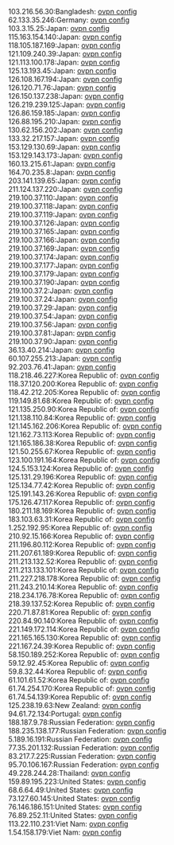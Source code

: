 103.216.56.30:Bangladesh: [ovpn config](vpn/103_216_56_30.ovpn)  
62.133.35.246:Germany: [ovpn config](vpn/62_133_35_246.ovpn)  
103.3.15.25:Japan: [ovpn config](vpn/103_3_15_25.ovpn)  
115.163.154.140:Japan: [ovpn config](vpn/115_163_154_140.ovpn)  
118.105.187.169:Japan: [ovpn config](vpn/118_105_187_169.ovpn)  
121.109.240.39:Japan: [ovpn config](vpn/121_109_240_39.ovpn)  
121.113.100.178:Japan: [ovpn config](vpn/121_113_100_178.ovpn)  
125.13.193.45:Japan: [ovpn config](vpn/125_13_193_45.ovpn)  
126.108.167.194:Japan: [ovpn config](vpn/126_108_167_194.ovpn)  
126.120.71.76:Japan: [ovpn config](vpn/126_120_71_76.ovpn)  
126.150.137.238:Japan: [ovpn config](vpn/126_150_137_238.ovpn)  
126.219.239.125:Japan: [ovpn config](vpn/126_219_239_125.ovpn)  
126.86.159.185:Japan: [ovpn config](vpn/126_86_159_185.ovpn)  
126.88.195.210:Japan: [ovpn config](vpn/126_88_195_210.ovpn)  
130.62.156.202:Japan: [ovpn config](vpn/130_62_156_202.ovpn)  
133.32.217.157:Japan: [ovpn config](vpn/133_32_217_157.ovpn)  
153.129.130.69:Japan: [ovpn config](vpn/153_129_130_69.ovpn)  
153.129.143.173:Japan: [ovpn config](vpn/153_129_143_173.ovpn)  
160.13.215.61:Japan: [ovpn config](vpn/160_13_215_61.ovpn)  
164.70.235.8:Japan: [ovpn config](vpn/164_70_235_8.ovpn)  
203.141.139.65:Japan: [ovpn config](vpn/203_141_139_65.ovpn)  
211.124.137.220:Japan: [ovpn config](vpn/211_124_137_220.ovpn)  
219.100.37.110:Japan: [ovpn config](vpn/219_100_37_110.ovpn)  
219.100.37.118:Japan: [ovpn config](vpn/219_100_37_118.ovpn)  
219.100.37.119:Japan: [ovpn config](vpn/219_100_37_119.ovpn)  
219.100.37.126:Japan: [ovpn config](vpn/219_100_37_126.ovpn)  
219.100.37.165:Japan: [ovpn config](vpn/219_100_37_165.ovpn)  
219.100.37.166:Japan: [ovpn config](vpn/219_100_37_166.ovpn)  
219.100.37.169:Japan: [ovpn config](vpn/219_100_37_169.ovpn)  
219.100.37.174:Japan: [ovpn config](vpn/219_100_37_174.ovpn)  
219.100.37.177:Japan: [ovpn config](vpn/219_100_37_177.ovpn)  
219.100.37.179:Japan: [ovpn config](vpn/219_100_37_179.ovpn)  
219.100.37.190:Japan: [ovpn config](vpn/219_100_37_190.ovpn)  
219.100.37.2:Japan: [ovpn config](vpn/219_100_37_2.ovpn)  
219.100.37.24:Japan: [ovpn config](vpn/219_100_37_24.ovpn)  
219.100.37.29:Japan: [ovpn config](vpn/219_100_37_29.ovpn)  
219.100.37.54:Japan: [ovpn config](vpn/219_100_37_54.ovpn)  
219.100.37.56:Japan: [ovpn config](vpn/219_100_37_56.ovpn)  
219.100.37.81:Japan: [ovpn config](vpn/219_100_37_81.ovpn)  
219.100.37.90:Japan: [ovpn config](vpn/219_100_37_90.ovpn)  
36.13.40.214:Japan: [ovpn config](vpn/36_13_40_214.ovpn)  
60.107.255.213:Japan: [ovpn config](vpn/60_107_255_213.ovpn)  
92.203.76.41:Japan: [ovpn config](vpn/92_203_76_41.ovpn)  
118.218.46.227:Korea Republic of: [ovpn config](vpn/118_218_46_227.ovpn)  
118.37.120.200:Korea Republic of: [ovpn config](vpn/118_37_120_200.ovpn)  
118.42.212.205:Korea Republic of: [ovpn config](vpn/118_42_212_205.ovpn)  
119.149.81.68:Korea Republic of: [ovpn config](vpn/119_149_81_68.ovpn)  
121.135.250.90:Korea Republic of: [ovpn config](vpn/121_135_250_90.ovpn)  
121.138.110.84:Korea Republic of: [ovpn config](vpn/121_138_110_84.ovpn)  
121.145.162.206:Korea Republic of: [ovpn config](vpn/121_145_162_206.ovpn)  
121.162.73.113:Korea Republic of: [ovpn config](vpn/121_162_73_113.ovpn)  
121.165.186.38:Korea Republic of: [ovpn config](vpn/121_165_186_38.ovpn)  
121.50.255.67:Korea Republic of: [ovpn config](vpn/121_50_255_67.ovpn)  
123.100.191.164:Korea Republic of: [ovpn config](vpn/123_100_191_164.ovpn)  
124.5.153.124:Korea Republic of: [ovpn config](vpn/124_5_153_124.ovpn)  
125.131.29.196:Korea Republic of: [ovpn config](vpn/125_131_29_196.ovpn)  
125.134.77.42:Korea Republic of: [ovpn config](vpn/125_134_77_42.ovpn)  
125.191.143.26:Korea Republic of: [ovpn config](vpn/125_191_143_26.ovpn)  
175.126.47.117:Korea Republic of: [ovpn config](vpn/175_126_47_117.ovpn)  
180.211.18.169:Korea Republic of: [ovpn config](vpn/180_211_18_169.ovpn)  
183.103.63.31:Korea Republic of: [ovpn config](vpn/183_103_63_31.ovpn)  
1.252.192.95:Korea Republic of: [ovpn config](vpn/1_252_192_95.ovpn)  
210.92.15.166:Korea Republic of: [ovpn config](vpn/210_92_15_166.ovpn)  
211.196.80.112:Korea Republic of: [ovpn config](vpn/211_196_80_112.ovpn)  
211.207.61.189:Korea Republic of: [ovpn config](vpn/211_207_61_189.ovpn)  
211.213.132.52:Korea Republic of: [ovpn config](vpn/211_213_132_52.ovpn)  
211.213.133.101:Korea Republic of: [ovpn config](vpn/211_213_133_101.ovpn)  
211.227.218.178:Korea Republic of: [ovpn config](vpn/211_227_218_178.ovpn)  
211.243.210.14:Korea Republic of: [ovpn config](vpn/211_243_210_14.ovpn)  
218.234.176.78:Korea Republic of: [ovpn config](vpn/218_234_176_78.ovpn)  
218.39.137.52:Korea Republic of: [ovpn config](vpn/218_39_137_52.ovpn)  
220.71.87.81:Korea Republic of: [ovpn config](vpn/220_71_87_81.ovpn)  
220.84.90.140:Korea Republic of: [ovpn config](vpn/220_84_90_140.ovpn)  
221.149.172.114:Korea Republic of: [ovpn config](vpn/221_149_172_114.ovpn)  
221.165.165.130:Korea Republic of: [ovpn config](vpn/221_165_165_130.ovpn)  
221.167.24.39:Korea Republic of: [ovpn config](vpn/221_167_24_39.ovpn)  
58.150.189.252:Korea Republic of: [ovpn config](vpn/58_150_189_252.ovpn)  
59.12.92.45:Korea Republic of: [ovpn config](vpn/59_12_92_45.ovpn)  
59.8.32.44:Korea Republic of: [ovpn config](vpn/59_8_32_44.ovpn)  
61.101.61.52:Korea Republic of: [ovpn config](vpn/61_101_61_52.ovpn)  
61.74.254.170:Korea Republic of: [ovpn config](vpn/61_74_254_170.ovpn)  
61.74.54.139:Korea Republic of: [ovpn config](vpn/61_74_54_139.ovpn)  
125.238.19.63:New Zealand: [ovpn config](vpn/125_238_19_63.ovpn)  
94.61.72.134:Portugal: [ovpn config](vpn/94_61_72_134.ovpn)  
188.187.9.78:Russian Federation: [ovpn config](vpn/188_187_9_78.ovpn)  
188.235.138.177:Russian Federation: [ovpn config](vpn/188_235_138_177.ovpn)  
5.189.16.191:Russian Federation: [ovpn config](vpn/5_189_16_191.ovpn)  
77.35.201.132:Russian Federation: [ovpn config](vpn/77_35_201_132.ovpn)  
83.217.7.225:Russian Federation: [ovpn config](vpn/83_217_7_225.ovpn)  
95.70.106.167:Russian Federation: [ovpn config](vpn/95_70_106_167.ovpn)  
49.228.244.28:Thailand: [ovpn config](vpn/49_228_244_28.ovpn)  
159.89.195.223:United States: [ovpn config](vpn/159_89_195_223.ovpn)  
68.6.64.49:United States: [ovpn config](vpn/68_6_64_49.ovpn)  
73.127.60.145:United States: [ovpn config](vpn/73_127_60_145.ovpn)  
76.146.186.151:United States: [ovpn config](vpn/76_146_186_151.ovpn)  
76.89.252.11:United States: [ovpn config](vpn/76_89_252_11.ovpn)  
113.22.110.231:Viet Nam: [ovpn config](vpn/113_22_110_231.ovpn)  
1.54.158.179:Viet Nam: [ovpn config](vpn/1_54_158_179.ovpn)  
